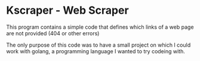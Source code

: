 # Kscraper - Web Scraper

This program contains a simple code that defines which links of a web page are not provided (404 or other errors)

The only purpose of this code was to have a small project on which I could work with golang, a programming language I wanted to try codeing with.

